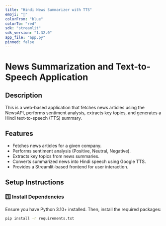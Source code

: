 ```yaml
---
title: "Hindi News Summarizer with TTS"
emoji: "📰"
colorFrom: "blue"
colorTo: "red"
sdk: "streamlit"
sdk_version: "1.32.0"
app_file: "app.py"
pinned: false
---
```


# News Summarization and Text-to-Speech Application

## Description
This is a web-based application that fetches news articles using the NewsAPI, performs sentiment analysis, extracts key topics, and generates a Hindi text-to-speech (TTS) summary.

## Features
- Fetches news articles for a given company.
- Performs sentiment analysis (Positive, Neutral, Negative).
- Extracts key topics from news summaries.
- Converts summarized news into Hindi speech using Google TTS.
- Provides a Streamlit-based frontend for user interaction.

## Setup Instructions

### 1️⃣ Install Dependencies
Ensure you have Python 3.10+ installed. Then, install the required packages:
```bash
pip install -r requirements.txt
